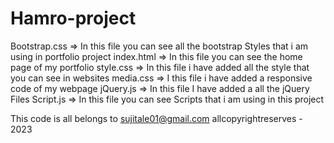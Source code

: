 # Hamro-project
Bootstrap.css => In this file you can see all the bootstrap Styles that i am using in portfolio project
index.html => In this file you can see the home page of my portfolio
style.css => In this file i have added all the style that you can see in websites
media.css => I this file i have added a responsive code of my webpage
jQuery.js => In this file I have added a all the jQuery Files
Script.js => In this file you can see Scripts that i am using in this project


This code is all belongs to sujitale01@gmail.com
allcopyrightreserves - 2023 
